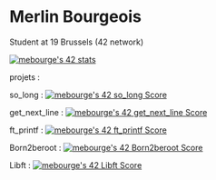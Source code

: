 #   Merlin Bourgeois

Student at 19 Brussels (42 network)

<a href="https://github.com/JaeSeoKim/badge42"><img src="https://badge42.vercel.app/api/v2/claqxrnwq00100fmnl7ru20u8/stats?cursusId=21&coalitionId=54" alt="mebourge's 42 stats" /></a>

projets : 

so_long :        <a href="https://github.com/JaeSeoKim/badge42"><img src="https://badge42.vercel.app/api/v2/claqxrnwq00100fmnl7ru20u8/project/2877518" alt="mebourge's 42 so_long Score" /></a>

get_next_line :  <a href="https://github.com/JaeSeoKim/badge42"><img src="https://badge42.vercel.app/api/v2/claqxrnwq00100fmnl7ru20u8/project/2857346" alt="mebourge's 42 get_next_line Score" /></a>

ft_printf :      <a href="https://github.com/JaeSeoKim/badge42"><img src="https://badge42.vercel.app/api/v2/claqxrnwq00100fmnl7ru20u8/project/2857236" alt="mebourge's 42 ft_printf Score" /></a>

Born2beroot :    <a href="https://github.com/JaeSeoKim/badge42"><img src="https://badge42.vercel.app/api/v2/claqxrnwq00100fmnl7ru20u8/project/2855593" alt="mebourge's 42 Born2beroot Score" /></a>

Libft :          <a href="https://github.com/JaeSeoKim/badge42"><img src="https://badge42.vercel.app/api/v2/claqxrnwq00100fmnl7ru20u8/project/2817841" alt="mebourge's 42 Libft Score" /></a>
